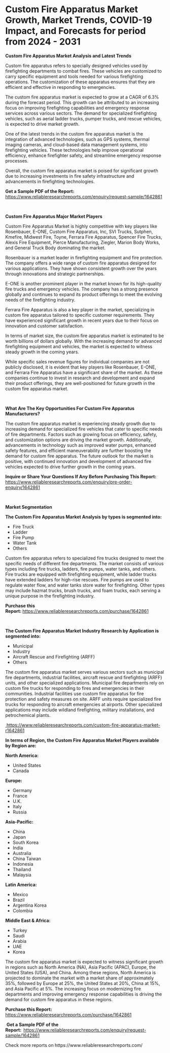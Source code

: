 <p><h1>Custom Fire Apparatus Market Growth, Market Trends, COVID-19 Impact, and Forecasts for period from 2024 - 2031</h1></p><p><strong>Custom Fire Apparatus Market Analysis and Latest Trends</strong></p>
<p><p>Custom fire apparatus refers to specially designed vehicles used by firefighting departments to combat fires. These vehicles are customized to carry specific equipment and tools needed for various firefighting operations. The customization of these apparatus ensures that they are efficient and effective in responding to emergencies.</p><p>The custom fire apparatus market is expected to grow at a CAGR of 6.3% during the forecast period. This growth can be attributed to an increasing focus on improving firefighting capabilities and emergency response services across various sectors. The demand for specialized firefighting vehicles, such as aerial ladder trucks, pumper trucks, and rescue vehicles, is expected to drive market growth.</p><p>One of the latest trends in the custom fire apparatus market is the integration of advanced technologies, such as GPS systems, thermal imaging cameras, and cloud-based data management systems, into firefighting vehicles. These technologies help improve operational efficiency, enhance firefighter safety, and streamline emergency response processes.</p><p>Overall, the custom fire apparatus market is poised for significant growth due to increasing investments in fire safety infrastructure and advancements in firefighting technologies.</p></p>
<p><strong>Get a Sample PDF of the Report:&nbsp;</strong> <a href="https://www.reliableresearchreports.com/enquiry/request-sample/1642861">https://www.reliableresearchreports.com/enquiry/request-sample/1642861</a></p>
<p>&nbsp;</p>
<p><strong>Custom Fire Apparatus Major Market Players</strong></p>
<p><p>Custom Fire Apparatus Market is highly competitive with key players like Rosenbauer, E-ONE, Custom Fire Apparatus, Inc, SVI Trucks, Sutphen, Kmefire, Midwest Fire, Toyne, Ferrara Fire Apparatus, Spencer Fire Trucks, Alexis Fire Equipment, Pierce Manufacturing, Ziegler, Marion Body Works, and General Truck Body dominating the market. </p><p>Rosenbauer is a market leader in firefighting equipment and fire protection. The company offers a wide range of custom fire apparatus designed for various applications. They have shown consistent growth over the years through innovations and strategic partnerships.</p><p>E-ONE is another prominent player in the market known for its high-quality fire trucks and emergency vehicles. The company has a strong presence globally and continues to expand its product offerings to meet the evolving needs of the firefighting industry.</p><p>Ferrara Fire Apparatus is also a key player in the market, specializing in custom fire apparatus tailored to specific customer requirements. They have experienced significant growth in recent years due to their focus on innovation and customer satisfaction.</p><p>In terms of market size, the custom fire apparatus market is estimated to be worth billions of dollars globally. With the increasing demand for advanced firefighting equipment and vehicles, the market is expected to witness steady growth in the coming years.</p><p>While specific sales revenue figures for individual companies are not publicly disclosed, it is evident that key players like Rosenbauer, E-ONE, and Ferrara Fire Apparatus have a significant share of the market. As these companies continue to invest in research and development and expand their product offerings, they are well-positioned for future growth in the custom fire apparatus market.</p></p>
<p>&nbsp;</p>
<p><strong>What Are The Key Opportunities For Custom Fire Apparatus Manufacturers?</strong></p>
<p><p>The custom fire apparatus market is experiencing steady growth due to increasing demand for specialized fire vehicles that cater to specific needs of fire departments. Factors such as growing focus on efficiency, safety, and customization options are driving the market growth. Additionally, advancements in technology such as improved water pumps, enhanced safety features, and efficient maneuverability are further boosting the demand for custom fire apparatus. The future outlook for the market is positive, with continued innovation and development of advanced fire vehicles expected to drive further growth in the coming years.</p></p>
<p><strong>Inquire or Share Your Questions If Any Before Purchasing This Report:</strong> <a href="https://www.reliableresearchreports.com/enquiry/pre-order-enquiry/1642861">https://www.reliableresearchreports.com/enquiry/pre-order-enquiry/1642861</a></p>
<p>&nbsp;</p>
<p><strong>Market Segmentation</strong></p>
<p><strong>The Custom Fire Apparatus Market Analysis by types is segmented into:</strong></p>
<p><ul><li>Fire Truck</li><li>Ladder</li><li>Fire Pump</li><li>Water Tank</li><li>Others</li></ul></p>
<p><p>Custom fire apparatus refers to specialized fire trucks designed to meet the specific needs of different fire departments. The market consists of various types including fire trucks, ladders, fire pumps, water tanks, and others. Fire trucks are equipped with firefighting equipment, while ladder trucks have extended ladders for high-rise rescues. Fire pumps are used to regulate water flow, and water tanks store water for firefighting. Other types may include hazmat trucks, brush trucks, and foam trucks, each serving a unique purpose in the firefighting industry.</p></p>
<p><strong>Purchase this Report:&nbsp;</strong><a href="https://www.reliableresearchreports.com/purchase/1642861">https://www.reliableresearchreports.com/purchase/1642861</a></p>
<p>&nbsp;</p>
<p><strong>The Custom Fire Apparatus Market Industry Research by Application is segmented into:</strong></p>
<p><ul><li>Municipal</li><li>Industry</li><li>Aircraft Rescue and Firefighting (ARFF)</li><li>Others</li></ul></p>
<p><p>The custom fire apparatus market serves various sectors such as municipal fire departments, industrial facilities, aircraft rescue and firefighting (ARFF) units, and other specialized applications. Municipal fire departments rely on custom fire trucks for responding to fires and emergencies in their communities. Industrial facilities use custom fire apparatus for fire protection and safety measures on site. ARFF units require specialized fire trucks for responding to aircraft emergencies at airports. Other specialized applications may include wildland firefighting, military installations, and petrochemical plants.</p></p>
<p><a href="https://www.reliableresearchreports.com/custom-fire-apparatus-market-r1642861">&nbsp;https://www.reliableresearchreports.com/custom-fire-apparatus-market-r1642861</a></p>
<p><strong>In terms of Region, the Custom Fire Apparatus Market Players available by Region are:</strong></p>
<p>
    <p> <strong> North America: </strong>
        <ul>
            <li>United States</li>
            <li>Canada</li>
        </ul>
        </p> 
    <p> <strong> Europe: </strong>
        <ul>
            <li>Germany</li>
            <li>France</li>
            <li>U.K.</li>
            <li>Italy</li>
            <li>Russia</li>
        </ul>
        </p> 
    <p> <strong> Asia-Pacific: </strong>
        <ul>
            <li>China</li>
            <li>Japan</li>
            <li>South Korea</li>
            <li>India</li>
            <li>Australia</li>
            <li>China Taiwan</li>
            <li>Indonesia</li>
            <li>Thailand</li>
            <li>Malaysia</li>
        </ul>
        </p> 
    <p> <strong> Latin America: </strong>
        <ul>
            <li>Mexico</li>
            <li>Brazil</li>
            <li>Argentina Korea</li>
            <li>Colombia</li>
        </ul>
        </p> 
    <p> <strong> Middle East & Africa: </strong>
        <ul>
            <li>Turkey</li>
            <li>Saudi</li>
            <li>Arabia</li>
            <li>UAE</li>
            <li>Korea</li>
        </ul>
    </p>
    </p>
<p><p>The custom fire apparatus market is expected to witness significant growth in regions such as North America (NA), Asia Pacific (APAC), Europe, the United States (USA), and China. Among these regions, North America is projected to dominate the market with a market share of approximately 35%, followed by Europe at 25%, the United States at 20%, China at 15%, and Asia Pacific at 5%. The increasing focus on modernizing fire departments and improving emergency response capabilities is driving the demand for custom fire apparatus in these regions.</p></p>
<p><strong>Purchase this Report: </strong><a href="https://www.reliableresearchreports.com/purchase/1642861">https://www.reliableresearchreports.com/purchase/1642861</a></p>
<p>&nbsp;<strong>Get a Sample PDF of the Report:&nbsp;&nbsp;</strong><a href="https://www.reliableresearchreports.com/enquiry/request-sample/1642861">https://www.reliableresearchreports.com/enquiry/request-sample/1642861</a></p>
<p><strong></strong></p>
<p>Check more reports on https://www.reliableresearchreports.com/</p>